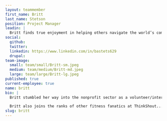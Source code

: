 ```yaml
---
layout: teammember
first_name: Britt
last_name: Stetson
position: Project Manager
leadin: |
  Britt finds true enjoyment in helping others navigate the world’s complexities in order to put inspiration into action. And if anyone can put things into action, it’s someone who can squat 230lbs...which incidentally, is something Britt can do.
social:
  github:
  twitter:
  linkedin: https://www.linkedin.com/in/bastets629
  drupal:
team-image:
  small: team/small/Britt-sm.jpeg
  medium: team/medium/Britt-md.jpeg
  large: team/large/Britt-lg.jpeg
published: true
current-employee: true
name: britt
bio: |
  Britt stumbled her way into the nonprofit sector as a volunteer/intern for a fledgling nonprofit back in 2008. From there, she took on roles as a grant manager and more traditional fundraising roles at a number of organizations. She even went on to receive a Professional Certificate in Nonprofit Fundraising from the Willamette Valley Development Officers (WVDO) and PSU; she’s also a founding board member of YNPN Portland. And because she likes to keep busy (seriously, SO busy!), she also pursued her MBA while she was Development Director of Harper’s Playground.

  Britt also joins the ranks of other fitness fanatics at ThinkShout...she’s into crossfit, powerlifting, plays soccer and (occasionally) makes time to run and practice yoga. Sounds like our 2 o’clock planking crew!
slug: britt
---
```

